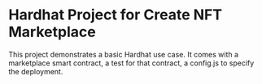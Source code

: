 # Hardhat Project for Create NFT Marketplace

This project demonstrates a basic Hardhat use case. It comes with a marketplace smart contract, a test for that contract, a config.js to specify the deployment.

